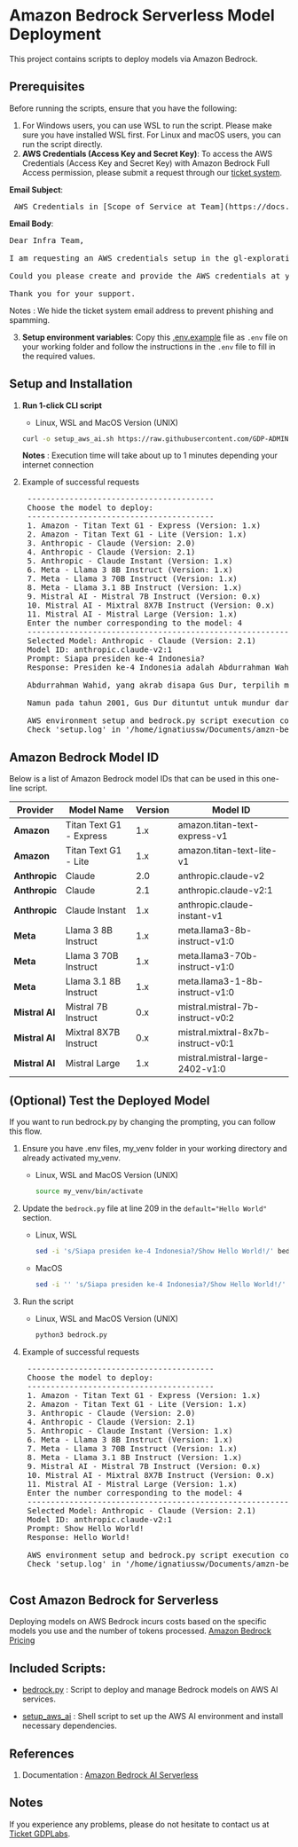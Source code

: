 # Amazon Bedrock Serverless Model Deployment

This project contains scripts to  deploy models via Amazon Bedrock.

## Prerequisites

Before running the scripts, ensure that you have the following:

1. For Windows users, you can use WSL to run the script. Please make sure you have installed WSL first. For Linux and macOS users, you can run the script directly.
2. **AWS Credentials (Access Key and Secret Key)**: To access the AWS Credentials (Access Key and Secret Key) with Amazon Bedrock Full Access permission, please submit a request through our [ticket system](https://docs.google.com/document/d/12TFRlDmOXE0hoB6HZBs_hfdHtXI4ja-oF2bQ71EMUk8/edit?tab=t.0#heading=h.3bryigm0r34y).

**Email Subject**:
<pre> AWS Credentials in [Scope of Service at Team](https://docs.google.com/document/d/12TFRlDmOXE0hoB6HZBs_hfdHtXI4ja-oF2bQ71EMUk8/edit?tab=t.0#heading=h.yhcswoyvfkz4) for Amazon Bedrock </pre>

**Email Body**:
<pre>
Dear Infra Team,

I am requesting an AWS credentials setup in the gl-exploration account for use with Amazon Bedrock. This AWS credentials will enable us to proceed with the necessary configurations and integrations required for our Amazon Bedrock.

Could you please create and provide the AWS credentials at your earliest convenience? Once we have the AWS credentials details, we can move forward with the setup and testing steps.

Thank you for your support.
</pre>

Notes : We hide the ticket system email address to prevent phishing and spamming.

3. **Setup environment variables**: Copy this [.env.example](/aws-ai/.env.example) file as `.env` file on your working folder and follow the instructions in the `.env` file to fill in the required values.

## Setup and Installation

1. **Run 1-click CLI script**

   - Linux, WSL and MacOS Version (UNIX)

   ```bash
   curl -o setup_aws_ai.sh https://raw.githubusercontent.com/GDP-ADMIN/codehub/main/aws-ai/setup_aws_ai.sh && chmod 755 setup_aws_ai.sh && bash setup_aws_ai.sh
   ```
   **Notes** : Execution time will take about up to 1 minutes depending your internet connection

3. Example of successful requests
   <pre>
    ----------------------------------------
    Choose the model to deploy:
    ----------------------------------------
    1. Amazon - Titan Text G1 - Express (Version: 1.x)
    2. Amazon - Titan Text G1 - Lite (Version: 1.x)
    3. Anthropic - Claude (Version: 2.0)
    4. Anthropic - Claude (Version: 2.1)
    5. Anthropic - Claude Instant (Version: 1.x)
    6. Meta - Llama 3 8B Instruct (Version: 1.x)
    7. Meta - Llama 3 70B Instruct (Version: 1.x)
    8. Meta - Llama 3.1 8B Instruct (Version: 1.x)
    9. Mistral AI - Mistral 7B Instruct (Version: 0.x)
    10. Mistral AI - Mixtral 8X7B Instruct (Version: 0.x)
    11. Mistral AI - Mistral Large (Version: 1.x)
    Enter the number corresponding to the model: 4
    ----------------------------------------------------------------
    Selected Model: Anthropic - Claude (Version: 2.1)
    Model ID: anthropic.claude-v2:1
    Prompt: Siapa presiden ke-4 Indonesia?
    Response: Presiden ke-4 Indonesia adalah Abdurrahman Wahid. Beliau menjabat sebagai Presiden Indonesia dari tahun 1999 hingga 2001.
    
    Abdurrahman Wahid, yang akrab disapa Gus Dur, terpilih menjadi Presiden menggantikan BJ Habibie setelah pemilihan umum tahun 1999. Gus Dur merupakan tokoh penting dari organisasi Islam terbesar di Indonesia, Nahdlatul Ulama.
    
    Namun pada tahun 2001, Gus Dur dituntut untuk mundur dari jabatannya karena beberapa kontroversi dan tuduhan korupsi serta ketidakmampuannya mengendalikan krisis politik dan ekonomi yang terjadi saat itu. Jabatan pres
    
    AWS environment setup and bedrock.py script execution complete.
    Check 'setup.log' in '/home/ignatiussw/Documents/amzn-bedrock-tes/igncodehub' for detailed logs.
   </pre>
       
## Amazon Bedrock Model ID

Below is a list of Amazon Bedrock model IDs that can be used in this one-line script.

| Provider        | Model Name                    | Version | Model ID                                  |
|-----------------|-------------------------------|---------|-------------------------------------------|
| **Amazon**      | Titan Text G1 - Express       | 1.x     | amazon.titan-text-express-v1              |
| **Amazon**      | Titan Text G1 - Lite          | 1.x     | amazon.titan-text-lite-v1                 |
| **Anthropic**   | Claude                        | 2.0     | anthropic.claude-v2                       |
| **Anthropic**   | Claude                        | 2.1     | anthropic.claude-v2:1                     |
| **Anthropic**   | Claude Instant                | 1.x     | anthropic.claude-instant-v1               |
| **Meta**        | Llama 3 8B Instruct           | 1.x     | meta.llama3-8b-instruct-v1:0              |
| **Meta**        | Llama 3 70B Instruct          | 1.x     | meta.llama3-70b-instruct-v1:0             |
| **Meta**        | Llama 3.1 8B Instruct         | 1.x     | meta.llama3-1-8b-instruct-v1:0            |
| **Mistral AI**  | Mistral 7B Instruct           | 0.x     | mistral.mistral-7b-instruct-v0:2          |
| **Mistral AI**  | Mixtral 8X7B Instruct         | 0.x     | mistral.mixtral-8x7b-instruct-v0:1        |
| **Mistral AI**  | Mistral Large                 | 1.x     | mistral.mistral-large-2402-v1:0           |

## (Optional) Test the Deployed Model

If you want to run bedrock.py by changing the prompting, you can follow this flow.

1. Ensure you have .env files, my_venv folder in your working directory and already activated my_venv.

   - Linux, WSL and MacOS Version (UNIX)

     ```bash
     source my_venv/bin/activate
     ```
2. Update the `bedrock.py` file at line 209 in the `default="Hello World"` section.
   - Linux, WSL
     ```bash
     sed -i 's/Siapa presiden ke-4 Indonesia?/Show Hello World!/' bedrock.py
     ```
   - MacOS
     ```bash
     sed -i '' 's/Siapa presiden ke-4 Indonesia?/Show Hello World!/' bedrock.py
     ```
2. Run the script

   - Linux, WSL and MacOS Version (UNIX)
     ```bash
     python3 bedrock.py
     ```

3. Example of successful requests
    <pre>
    ----------------------------------------
    Choose the model to deploy:
    ----------------------------------------
    1. Amazon - Titan Text G1 - Express (Version: 1.x)
    2. Amazon - Titan Text G1 - Lite (Version: 1.x)
    3. Anthropic - Claude (Version: 2.0)
    4. Anthropic - Claude (Version: 2.1)
    5. Anthropic - Claude Instant (Version: 1.x)
    6. Meta - Llama 3 8B Instruct (Version: 1.x)
    7. Meta - Llama 3 70B Instruct (Version: 1.x)
    8. Meta - Llama 3.1 8B Instruct (Version: 1.x)
    9. Mistral AI - Mistral 7B Instruct (Version: 0.x)
    10. Mistral AI - Mixtral 8X7B Instruct (Version: 0.x)
    11. Mistral AI - Mistral Large (Version: 1.x)
    Enter the number corresponding to the model: 4
    ----------------------------------------------------------------
    Selected Model: Anthropic - Claude (Version: 2.1)
    Model ID: anthropic.claude-v2:1
    Prompt: Show Hello World!
    Response: Hello World!
    
    AWS environment setup and bedrock.py script execution complete.
    Check 'setup.log' in '/home/ignatiussw/Documents/amzn-bedrock-tes/igncodehub' for detailed logs.
    </pre>


## Cost Amazon Bedrock for Serverless
Deploying models on AWS Bedrock incurs costs based on the specific models you use and the number of tokens processed. 
[Amazon Bedrock Pricing](https://aws.amazon.com/bedrock/pricing/)

## Included Scripts:

- [bedrock.py](bedrock.py) : Script to deploy and manage Bedrock models on AWS AI services. 

- [setup_aws_ai](setup_aws_ai.sh) : Shell script to set up the AWS AI environment and install necessary dependencies. 

## References

1. Documentation : [Amazon Bedrock AI Serverless](https://docs.google.com/document/d/12TFRlDmOXE0hoB6HZBs_hfdHtXI4ja-oF2bQ71EMUk8/edit?usp=sharing)

## Notes

If you experience any problems, please do not hesitate to contact us at [Ticket GDPLabs](https://docs.google.com/document/d/12TFRlDmOXE0hoB6HZBs_hfdHtXI4ja-oF2bQ71EMUk8/edit?tab=t.0#heading=h.3bryigm0r34y).
